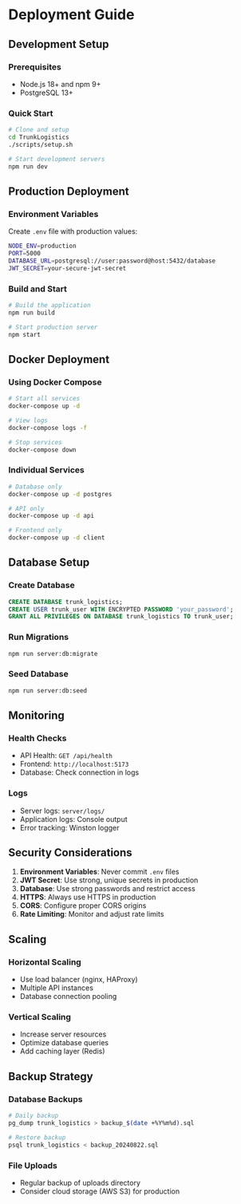 # Deployment Guide

## Development Setup

### Prerequisites
- Node.js 18+ and npm 9+
- PostgreSQL 13+

### Quick Start
```bash
# Clone and setup
cd TrunkLogistics
./scripts/setup.sh

# Start development servers
npm run dev
```

## Production Deployment

### Environment Variables
Create `.env` file with production values:
```bash
NODE_ENV=production
PORT=5000
DATABASE_URL=postgresql://user:password@host:5432/database
JWT_SECRET=your-secure-jwt-secret
```

### Build and Start
```bash
# Build the application
npm run build

# Start production server
npm start
```

## Docker Deployment

### Using Docker Compose
```bash
# Start all services
docker-compose up -d

# View logs
docker-compose logs -f

# Stop services
docker-compose down
```

### Individual Services
```bash
# Database only
docker-compose up -d postgres

# API only
docker-compose up -d api

# Frontend only
docker-compose up -d client
```

## Database Setup

### Create Database
```sql
CREATE DATABASE trunk_logistics;
CREATE USER trunk_user WITH ENCRYPTED PASSWORD 'your_password';
GRANT ALL PRIVILEGES ON DATABASE trunk_logistics TO trunk_user;
```

### Run Migrations
```bash
npm run server:db:migrate
```

### Seed Database
```bash
npm run server:db:seed
```

## Monitoring

### Health Checks
- API Health: `GET /api/health`
- Frontend: `http://localhost:5173`
- Database: Check connection in logs

### Logs
- Server logs: `server/logs/`
- Application logs: Console output
- Error tracking: Winston logger

## Security Considerations

1. **Environment Variables**: Never commit `.env` files
2. **JWT Secret**: Use strong, unique secrets in production
3. **Database**: Use strong passwords and restrict access
4. **HTTPS**: Always use HTTPS in production
5. **CORS**: Configure proper CORS origins
6. **Rate Limiting**: Monitor and adjust rate limits

## Scaling

### Horizontal Scaling
- Use load balancer (nginx, HAProxy)
- Multiple API instances
- Database connection pooling

### Vertical Scaling
- Increase server resources
- Optimize database queries
- Add caching layer (Redis)

## Backup Strategy

### Database Backups
```bash
# Daily backup
pg_dump trunk_logistics > backup_$(date +%Y%m%d).sql

# Restore backup
psql trunk_logistics < backup_20240822.sql
```

### File Uploads
- Regular backup of uploads directory
- Consider cloud storage (AWS S3) for production
